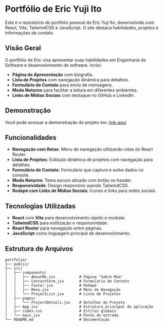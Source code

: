 # Portfólio de Eric Yuji Ito

Este é o repositório do portfólio pessoal de Eric Yuji Ito, desenvolvido com React, Vite, TailwindCSS e JavaScript. O site destaca habilidades, projetos e informações de contato.

## Visão Geral

O portfólio de Eric visa apresentar suas habilidades em Engenharia de Software e desenvolvimento de software. Inclui:

- **Página de Apresentação** com biografia.
- **Lista de Projetos** com navegação dinâmica para detalhes.
- **Formulário de Contato** para envio de mensagens.
- **Modo Noturno** para facilitar a leitura em diferentes ambientes.
- **Links de Mídias Sociais** com destaque no GitHub e LinkedIn.

## Demonstração

Você pode acessar a demonstração do projeto em: [link-aqui](https://example.com)

## Funcionalidades

- **Navegação com Rotas**: Menu de navegação utilizando rotas do React Router.
- **Lista de Projetos**: Exibição dinâmica de projetos com navegação para detalhes.
- **Formulário de Contato**: Formulário que captura e exibe dados no console.
- **Modo Noturno**: Tema escuro ativado com botão no header.
- **Responsividade**: Design responsivo usando TailwindCSS.
- **Rodapé com Links de Mídias Sociais**: Ícones e links para redes sociais.

## Tecnologias Utilizadas

- **React** com **Vite** para desenvolvimento rápido e modular.
- **TailwindCSS** para estilização e responsividade.
- **React Router** para navegação entre páginas.
- **JavaScript** como linguagem principal de desenvolvimento.

## Estrutura de Arquivos

```plaintext
portfolio/
├── public/
├── src/
│   ├── components/
│   │   ├── AboutMe.jsx           # Página "Sobre Mim"
│   │   ├── ContactForm.jsx       # Formulário de Contato
│   │   ├── Footer.jsx            # Rodapé
│   │   ├── Menu.jsx              # Menu de Navegação
│   │   └── ProjectList.jsx       # Lista de Projetos
│   ├── pages/
│   │   └── ProjectDetails.jsx    # Detalhes do Projeto
│   ├── App.jsx                   # Estrutura principal da aplicação
│   ├── index.css                 # Estilos globais
│   └── main.jsx                  # Ponto de entrada
└── README.md                     # Documentação
